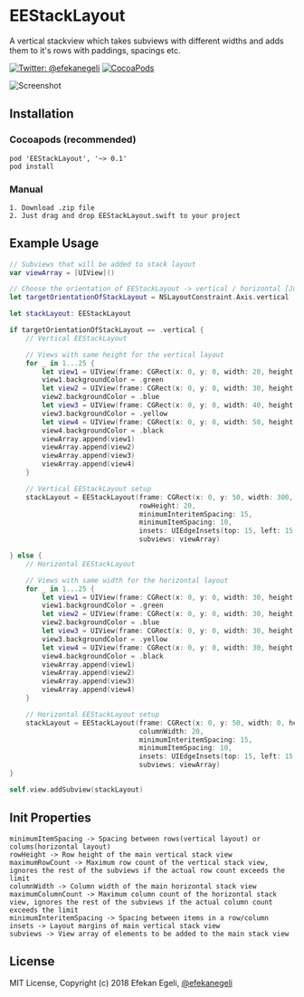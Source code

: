# EEStackLayout

A vertical stackview which takes subviews with different widths and adds them to it's rows with paddings, spacings etc.


[![Twitter: @efekanegeli](https://img.shields.io/badge/contact-%40efekanegeli-blue.svg)](https://twitter.com/efekanegeli)
[![CocoaPods](https://img.shields.io/badge/pod-v0.1.10-blue.svg)](https://github.com/efekanegeli/EEStackLayout)

![Screenshot](https://github.com/efekanegeli/EEStackLayout/blob/master/example1.png)

## Installation

### Cocoapods (recommended)

```
pod 'EEStackLayout', '~> 0.1'
pod install
```

### Manual

```
1. Download .zip file
2. Just drag and drop EEStackLayout.swift to your project
```

## Example Usage

```swift
// Subviews that will be added to stack layout
var viewArray = [UIView]()

// Choose the orientation of EEStackLayout -> vertical / horizontal [Just for demo purposes, change it if you want to see how horizontal EEStackLayout works]
let targetOrientationOfStackLayout = NSLayoutConstraint.Axis.vertical

let stackLayout: EEStackLayout

if targetOrientationOfStackLayout == .vertical {
    // Vertical EEStackLayout

    // Views with same height for the vertical layout
    for _ in 1...25 {
        let view1 = UIView(frame: CGRect(x: 0, y: 0, width: 20, height: 42))
        view1.backgroundColor = .green
        let view2 = UIView(frame: CGRect(x: 0, y: 0, width: 30, height: 42))
        view2.backgroundColor = .blue
        let view3 = UIView(frame: CGRect(x: 0, y: 0, width: 40, height: 42))
        view3.backgroundColor = .yellow
        let view4 = UIView(frame: CGRect(x: 0, y: 0, width: 50, height: 42))
        view4.backgroundColor = .black
        viewArray.append(view1)
        viewArray.append(view2)
        viewArray.append(view3)
        viewArray.append(view4)
    }

    // Vertical EEStackLayout setup
    stackLayout = EEStackLayout(frame: CGRect(x: 0, y: 50, width: 300, height: 0),
                                rowHeight: 20,
                                minimumInteritemSpacing: 15,
                                minimumItemSpacing: 10,
                                insets: UIEdgeInsets(top: 15, left: 15, bottom: 15, right: 15),
                                subviews: viewArray)

} else {
    // Horizontal EEStackLayout

    // Views with same width for the horizontal layout
    for _ in 1...25 {
        let view1 = UIView(frame: CGRect(x: 0, y: 0, width: 30, height: 15))
        view1.backgroundColor = .green
        let view2 = UIView(frame: CGRect(x: 0, y: 0, width: 30, height: 25))
        view2.backgroundColor = .blue
        let view3 = UIView(frame: CGRect(x: 0, y: 0, width: 30, height: 35))
        view3.backgroundColor = .yellow
        let view4 = UIView(frame: CGRect(x: 0, y: 0, width: 30, height: 45))
        view4.backgroundColor = .black
        viewArray.append(view1)
        viewArray.append(view2)
        viewArray.append(view3)
        viewArray.append(view4)
    }

    // Horizontal EEStackLayout setup
    stackLayout = EEStackLayout(frame: CGRect(x: 0, y: 50, width: 0, height: 400),
                                columnWidth: 20,
                                minimumInteritemSpacing: 15,
                                minimumItemSpacing: 10,
                                insets: UIEdgeInsets(top: 15, left: 15, bottom: 15, right: 15),
                                subviews: viewArray)
}

self.view.addSubview(stackLayout)
```

## Init Properties
```
minimumItemSpacing -> Spacing between rows(vertical layout) or colums(horizontal layout)
rowHeight -> Row height of the main vertical stack view
maximumRowCount -> Maximum row count of the vertical stack view, ignores the rest of the subviews if the actual row count exceeds the limit
columnWidth -> Column width of the main horizontal stack view
maximumColumnCount -> Maximum column count of the horizontal stack view, ignores the rest of the subviews if the actual column count exceeds the limit
minimumInteritemSpacing -> Spacing between items in a row/column
insets -> Layout margins of main vertical stack view
subviews -> View array of elements to be added to the main stack view
```

## License

MIT License, Copyright (c) 2018 Efekan Egeli, [@efekanegeli](https://twitter.com/efekanegeli)
